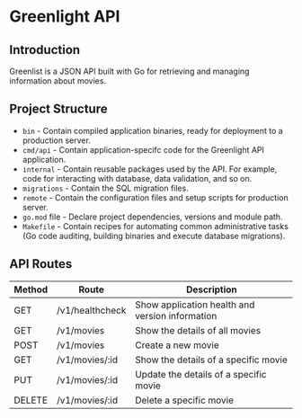 # Greenlight API

## Introduction
Greenlist is a JSON API built with Go for retrieving and managing information about movies.

## Project Structure
- `bin` - Contain compiled application binaries, ready for deployment to a production server.
- `cmd/api` - Contain application-specifc code for the Greenlight API application.
- `internal` - Contain reusable packages used by the API. For example, code for interacting with database, data validation, and so on.
- `migrations` - Contain the SQL migration files.
- `remote` - Contain the configuration files and setup scripts for production server.
- `go.mod` file - Declare project dependencies, versions and module path.
- `Makefile` - Contain recipes for automating common administrative tasks (Go code auditing, building binaries and execute database migrations).

## API Routes
| Method | Route | Description |
| ------ | ----- | ----------- |
| GET    | /v1/healthcheck | Show application health and version information |
| GET    | /v1/movies      | Show the details of all movies |
| POST   | /v1/movies      | Create a new movie |
| GET    | /v1/movies/:id  | Show the details of a specific movie |
| PUT    | /v1/movies/:id  | Update the details of a specific movie |
| DELETE | /v1/movies/:id  | Delete a specific movie |